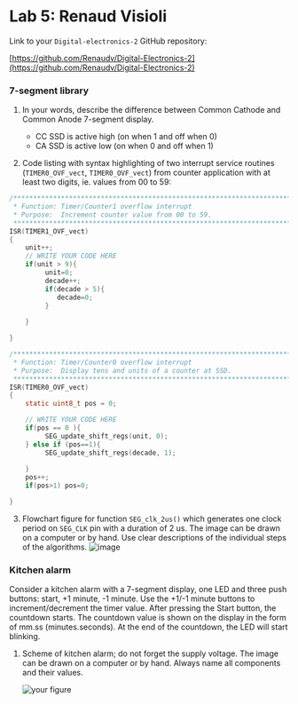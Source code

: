 # Lab 5: Renaud Visioli

Link to your `Digital-electronics-2` GitHub repository:

   [https://github.com/Renaudv/Digital-Electronics-2](https://github.com/Renaudv/Digital-Electronics-2)


### 7-segment library

1. In your words, describe the difference between Common Cathode and Common Anode 7-segment display.
   * CC SSD is active high (on when 1 and off when 0)
   * CA SSD is active low (on when 0 and off when 1)

2. Code listing with syntax highlighting of two interrupt service routines (`TIMER0_OVF_vect`, `TIMER0_OVF_vect`) from counter application with at least two digits, ie. values from 00 to 59:

```c
/**********************************************************************
 * Function: Timer/Counter1 overflow interrupt
 * Purpose:  Increment counter value from 00 to 59.
 **********************************************************************/
ISR(TIMER1_OVF_vect)
{
    unit++;
    // WRITE YOUR CODE HERE
    if(unit > 9){
         unit=0;
         decade++;
         if(decade > 5){
            decade=0;
         }
    
    }

}
```

```c
/**********************************************************************
 * Function: Timer/Counter0 overflow interrupt
 * Purpose:  Display tens and units of a counter at SSD.
 **********************************************************************/
ISR(TIMER0_OVF_vect)
{
    static uint8_t pos = 0;

    // WRITE YOUR CODE HERE
    if(pos == 0 ){
         SEG_update_shift_regs(unit, 0);
    } else if (pos==1){
         SEG_update_shift_regs(decade, 1);
    
    }
    pos++;
    if(pos>1) pos=0;

}
```

3. Flowchart figure for function `SEG_clk_2us()` which generates one clock period on `SEG_CLK` pin with a duration of 2&nbsp;us. The image can be drawn on a computer or by hand. Use clear descriptions of the individual steps of the algorithms.
![image](https://user-images.githubusercontent.com/91612064/146562092-090d5ed0-390d-4f8f-841b-ea8ecba32d06.png)


### Kitchen alarm

Consider a kitchen alarm with a 7-segment display, one LED and three push buttons: start, +1 minute, -1 minute. Use the +1/-1 minute buttons to increment/decrement the timer value. After pressing the Start button, the countdown starts. The countdown value is shown on the display in the form of mm.ss (minutes.seconds). At the end of the countdown, the LED will start blinking.

1. Scheme of kitchen alarm; do not forget the supply voltage. The image can be drawn on a computer or by hand. Always name all components and their values.

   ![your figure]()
